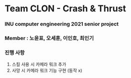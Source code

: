 ﻿# Team CLON - Crash & Thrust
 ### INU computer engineering 2021 senior project<br>
 ### Member : 노윤표, 오세훈, 이인호, 최인기

### 진행 사항
1. 스킬 사용 시 카메라 워크 추가
2. 사망 시 카메라 워크 기능 구현 (동작 x)
